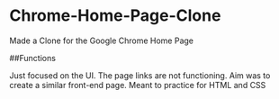 # Chrome-Home-Page-Clone

Made a Clone for the Google Chrome Home Page

##Functions

Just focused on the UI. The page links are not functioning. Aim was to create a similar front-end page. 
Meant to practice for HTML and CSS
